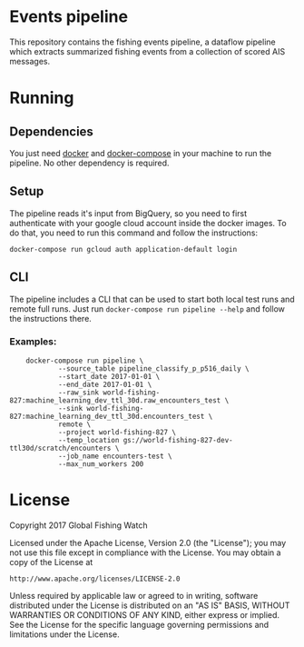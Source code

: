 # Events pipeline 

This repository contains the fishing events pipeline, a dataflow pipeline which
extracts summarized fishing events from a collection of scored AIS messages.

# Running

## Dependencies

You just need [docker](https://www.docker.com/) and
[docker-compose](https://docs.docker.com/compose/) in your machine to run the
pipeline. No other dependency is required.

## Setup

The pipeline reads it's input from BigQuery, so you need to first authenticate
with your google cloud account inside the docker images. To do that, you need
to run this command and follow the instructions:

```
docker-compose run gcloud auth application-default login
```

## CLI

The pipeline includes a CLI that can be used to start both local test runs and
remote full runs. Just run `docker-compose run pipeline --help` and follow the
instructions there.

### Examples:

        docker-compose run pipeline \
                --source_table pipeline_classify_p_p516_daily \
                --start_date 2017-01-01 \
                --end_date 2017-01-01 \
                --raw_sink world-fishing-827:machine_learning_dev_ttl_30d.raw_encounters_test \
                --sink world-fishing-827:machine_learning_dev_ttl_30d.encounters_test \
                remote \
                --project world-fishing-827 \
                --temp_location gs://world-fishing-827-dev-ttl30d/scratch/encounters \
                --job_name encounters-test \
                --max_num_workers 200

# License

Copyright 2017 Global Fishing Watch

Licensed under the Apache License, Version 2.0 (the "License");
you may not use this file except in compliance with the License.
You may obtain a copy of the License at

    http://www.apache.org/licenses/LICENSE-2.0

Unless required by applicable law or agreed to in writing, software
distributed under the License is distributed on an "AS IS" BASIS,
WITHOUT WARRANTIES OR CONDITIONS OF ANY KIND, either express or implied.
See the License for the specific language governing permissions and
limitations under the License.
